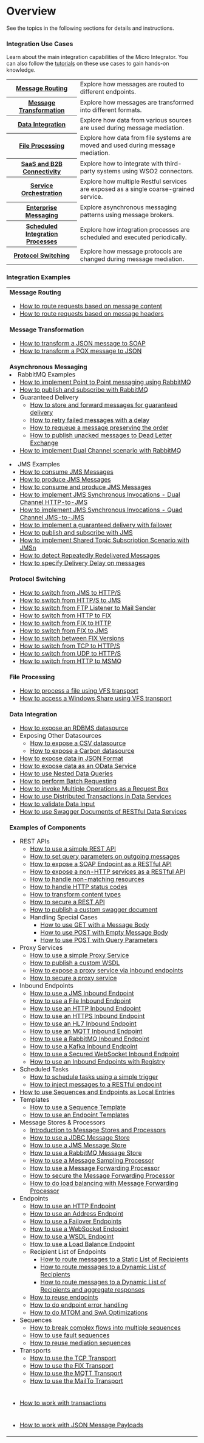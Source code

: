 # Overview

See the topics in the following sections for details and instructions.

### Integration Use Cases

Learn about the main integration capabilities of the Micro Integrator. You can also follow the [tutorials](#integration-tutorials) on these use cases to gain hands-on knowledge.

<table>
    <tr>
        <th>
            <a href="{{base_path}}/learn/integration-use-case/message-routing-overview">Message Routing</a>
        </th>
        <td>
            Explore how messages are routed to different endpoints.
        </td>
    </tr>   
    <tr>
        <th>
            <a href="{{base_path}}/learn/integration-use-case/message-transformation-overview">Message Transformation</a>
        </th>
        <td>
            Explore how messages are transformed into different formats.
        </td>
    </tr>     
    <tr>
        <th>
            <a href="{{base_path}}/learn/integration-use-case/data-integration-overview">Data Integration</a>
        </th>
        <td>
            Explore how data from various sources are used during message mediation.
        </td>
    </tr>      
    <tr>
        <th>
            <a href="{{base_path}}/learn/integration-use-case/file-processing-overview">File Processing</a>
        </th>
        <td>
            Explore how data from file systems are moved and used during message mediation.
        </td>
    </tr>  
    <tr>
        <th>
            <a href="{{base_path}}/learn/integration-use-case/connectors">SaaS and B2B Connectivity</a>
        </th>
        <td>
            Explore how to integrate with third-party systems using WSO2 connectors.
        </td>
    </tr>  
    <tr>
        <th>
            <a href="{{base_path}}/learn/integration-use-case/service-orchestration-overview">Service Orchestration</a>
        </th>
        <td>
            Explore how multiple Restful services are exposed as a single coarse-grained service.
        </td>
    </tr>  
    <tr>
        <th>
            <a href="{{base_path}}/learn/integration-use-case/asynchronous-message-overview">Enterprise Messaging</a>
        </th>
        <td>
            Explore asynchronous messaging patterns using message brokers.
        </td>
    </tr>  
    <tr>
        <th>
            <a href="{{base_path}}/learn/integration-use-case/scheduled-task-overview">Scheduled Integration Processes</a>
        </th>
        <td>
            Explore how integration processes are scheduled and executed periodically.
        </td>
    </tr>  
    <tr>
        <th>
            <a href="{{base_path}}/learn/integration-use-case/protocol-switching-overview">Protocol Switching</a>
        </th>
        <td>
            Explore how message protocols are changed during message mediation.
        </td>
    </tr>  
</table>

<!--

### Integration Tutorials

Learn how to implement various integration use cases, deploy them in the Micro Integrator, and test them locally.

-->

<!--

-   API-led Integration tutorials

    <table>
    <tr>
        <td>
            <a href="{{base_path}}/learn/integration-tutorials/service-catalog-tutorial">Exposing an Integration Service as a Managed API</a>
        </td>
    </tr>
    <tr>
        <td>
            <a href="{{base_path}}/learn/integration-tutorials/service-catalog-tutorial-for-proxy-services">Exposing an Integration SOAP Service as a Managed API</a>
        </td>
    </tr>
    </table>

-->

<!--
-   Message mediation tutorials

    <table>
        <tr>
            <td>
                <ul>
                    <li><a href="{{base_path}}/learn/integration-tutorials/sending-a-simple-message-to-a-service">Sending a Simple Message to a Service</a></li>
                    <li><a href="{{base_path}}/learn/integration-tutorials/routing-requests-based-on-message-content">Routing Requests based on Message Headers</a></li>
                    <li><a href="{{base_path}}/learn/integration-tutorials/transforming-message-content">Translating Message Formats</a></li>
                    <li><a href="{{base_path}}/learn/integration-tutorials/exposing-several-services-as-a-single-service">Exposing Several Services as a Single Service</a></li>
                    <li><a href="{{base_path}}/learn/integration-tutorials/storing-and-forwarding-messages">Store and Forward Messages for Guaranteed Delivery</a></li>
                    <li><a href="{{base_path}}/learn/integration-tutorials/sending-a-simple-message-to-a-datasource">Exposing Datasources as a Service</a></li>
                </ul>
            </td>
            <td>
                <ul>
                    <li><a href="{{base_path}}/learn/integration-tutorials/file-processing">File Processing</a></li>
                    <li><a href="{{base_path}}/learn/integration-tutorials/using-scheduled-tasks">Periodic Execution of Integration Process</a></li>
                    <li><a href="{{base_path}}/learn/integration-tutorials/using-inbound-endpoints">Using Inbound Endpoints</a></li>
                    <li><a href="{{base_path}}/learn/integration-tutorials/using-templates">Reusing Mediation Sequences</a></li>
                    <li><a href="{{base_path}}/learn/integration-tutorials/sap-integration">Sending Emails from an Integration Service</a></li>
                </ul>
            </td>
        </tr>
    </table>

-->

### Integration Examples

<table>
    <tr>
        <td><b>Message Routing</b> 
            <ul>
                <li><a href="{{base_path}}/learn/examples/routing-examples/routing-based-on-headers">How to route requests based on message content</a></li>
                <li><a href="{{base_path}}/learn/examples/routing-examples/routing-based-on-payloads">How to route requests based on message headers</a></li>
            </ul>
        </td>
    </tr>
    <tr>
        <td><b>Message Transformation</b> 
            <ul>
                <li><a href="{{base_path}}/learn/examples/message-transformation-examples/json-to-soap-conversion">How to transform a JSON message to SOAP</a></li>
                <li><a href="{{base_path}}/learn/examples/message-transformation-examples/pox-to-json-conversion/">How to transform a POX message to JSON</a></li>
            </ul>
        </td>
    </tr>
    <tr>
        <td><b>Asynchronous Messaging</b>
            <li>RabbitMQ Examples
                <ul>
                    <li><a href="{{base_path}}/learn/examples/rabbitmq-examples/point-to-point-rabbitmq">How to implement Point to Point messaging using RabbitMQ</a></li>
                    <li><a href="{{base_path}}/learn/examples/rabbitmq-examples/pub-sub-rabbitmq">How to publish and subscribe with RabbitMQ</a></li>
                    <li>Guaranteed Delivery 
                        <ul>
                            <li><a href="{{base_path}}/learn/integration-tutorials/storing-and-forwarding-messages">How to store and forward messages for guaranteed delivery</a></li>
                            <li><a href="{{base_path}}/learn/examples/rabbitmq-examples/retry-delay-failed-msgs-rabbitmq">How to retry failed messages with a delay</a></li>
                            <li><a href="{{base_path}}/learn/examples/rabbitmq-examples/requeue-msgs-with-errors-rabbitmq">How to requeue a message preserving the order</a></li>
                            <li><a href="{{base_path}}/learn/examples/rabbitmq-examples/move-msgs-to-dlq-rabbitmq">How to publish unacked messages to Dead Letter Exchange</a></li>
                        </ul>
                    </li>
                    <li><a href="{{base_path}}/learn/examples/rabbitmq-examples/request-response-rabbitmq">How to implement Dual Channel scenario with RabbitMQ</a></li>
                </ul>
            </li>
            <li>JMS Examples
                <ul>
                    <li><a href="{{base_path}}/learn/examples/jms-examples/consuming-jms">How to consume JMS Messages</a></li>
                    <li><a href="{{base_path}}/learn/examples/jms-examples/producing-jms">How to produce JMS Messages</a></li>
                    <li><a href="{{base_path}}/learn/examples/jms-examples/consume-produce-jms">How to consume and produce JMS Messages</a></li>
                    <li><a href="{{base_path}}/learn/examples/jms-examples/dual-channel-http-to-jms">How to implement JMS Synchronous Invocations - Dual Channel HTTP-to-JMS</a></li>
                    <li><a href="{{base_path}}/learn/examples/jms-examples/quad-channel-jms-to-jms">How to implement JMS Synchronous Invocations - Quad Channel JMS-to-JMS</a></li>
                    <li><a href="{{base_path}}/learn/examples/jms-examples/guaranteed-delivery-with-failover">How to implement a guaranteed delivery with failover</a></li>
                    <li><a href="{{base_path}}/learn/examples/jms-examples/publish-subscribe-with-jms">How to publish and subscribe with JMS</a></li>
                    <li><a href="{{base_path}}/learn/examples/jms-examples/shared-topic-subscription">How to implement Shared Topic Subscription Scenario with JMSn</a></li>
                    <li><a href="{{base_path}}/learn/examples/jms-examples/detecting-repeatedly-redelivered-messages">How to detect Repeatedly Redelivered Messages</a></li>
                    <li><a href="{{base_path}}/learn/examples/jms-examples/specifying-a-delivery-delay-on-messages">How to specify Delivery Delay on messages</a></li>
                </ul>
            </li>
        </td>
    </tr>
    <tr>
        <td><b>Protocol Switching</b>
            <ul>
                <li><a href="{{base_path}}/learn/examples/protocol-switching/switching-from-jms-to-http/">How to switch from JMS to HTTP/S</a></li>
                <li><a href="{{base_path}}/learn/examples/protocol-switching/switching-from-https-to-jms">How to switch from HTTP/S to JMS</a></li>
                <li><a href="{{base_path}}/learn/examples/protocol-switching/switching-from-ftp-listener-to-mail-sender">How to switch from FTP Listener to Mail Sender</a></li>
                <li><a href="{{base_path}}/learn/examples/protocol-switching/switching-from-http-to-fix">How to switch from HTTP to FIX</a></li>
                <li><a href="{{base_path}}/learn/examples/protocol-switching/switching-from-fix-to-http">How to switch from FIX to HTTP</a></li>
                <li><a href="{{base_path}}/learn/examples/protocol-switching/switching-from-fix-to-jms">How to switch from FIX to JMS</a></li>
                <li><a href="{{base_path}}/learn/examples/protocol-switching/switching-between-fix-versions">How to switch between FIX Versions</a></li>
                <li><a href="{{base_path}}/learn/examples/protocol-switching/switching-from-tcp-to-https">How to switch from TCP to HTTP/S</a></li>
                <li><a href="{{base_path}}/learn/examples/protocol-switching/switching-from-udp-to-https">How to switch from UDP to HTTP/S</a></li>
                <li><a href="{{base_path}}/learn/examples/protocol-switching/switching-between-http-and-msmq">How to switch from HTTP to MSMQ</a></li>
            </ul>
        </td>
    </tr>
    <tr>
        <td><b>File Processing</b> 
            <ul>
                <li><a href="{{base_path}}/learn/integration-tutorials/file-processing">How to process a file using VFS transport</a></li>
                <li><a href="{{base_path}}/learn/examples/file-processing/accessing-windows-share-using-vfs-transport">How to access a Windows Share using VFS transport</a></li>
            </ul>
        </td>
    </tr>
    <tr>
        <td><b>Data Integration</b>
            <ul>
                <li><a href="{{base_path}}/learn/examples/data-integration/rdbms-data-service">How to expose an RDBMS datasource</a></li>
                <li>Exposing Other Datasources
                    <ul>
                        <li><a href="{{base_path}}/learn/examples/data-integration/csv-data-service">How to expose a CSV datasource</a></li>
                        <li><a href="{{base_path}}/learn/examples/data-integration/carbon-data-service">How to expose a Carbon datasource</a></li>
                    </ul>
                </li>
                <li><a href="{{base_path}}/learn/examples/data-integration/json-with-data-service">How to expose data in JSON Format</a></li>
                <li><a href="{{base_path}}/learn/examples/data-integration/odata-service">How to expose data as an OData Service</a></li>
                <li><a href="{{base_path}}/learn/examples/data-integration/nested-queries-in-data-service">How to use Nested Data Queries</a></li>
                <li><a href="{{base_path}}/learn/examples/data-integration/batch-requesting">How to perform Batch Requesting</a></li>
                <li><a href="{{base_path}}/learn/examples/data-integration/request-box">How to invoke Multiple Operations as a Request Box</a></li>
                <li><a href="{{base_path}}/learn/examples/data-integration/distributed-trans-data-service">How to use Distributed Transactions in Data Services</a></li>
                <li><a href="{{base_path}}/learn/examples/data-integration/data-input-validator">How to validate Data Input</a></li>
                <li><a href="{{base_path}}/learn/examples/data-integration/swagger-data-services">How to use Swagger Documents of RESTful Data Services</a></li>
            </ul>
        </td>
    </tr>
    <tr>
        <td><b>Examples of Components</b>
            <ul>
                <li>REST APIs 
                    <ul>
                        <li><a href="{{base_path}}/learn/examples/rest-api-examples/introduction-rest-api">How to use a simple REST API</a></li>
                        <li><a href="{{base_path}}/learn/examples/rest-api-examples/setting-query-params-outgoing-messages">How to set query parameters on outgoing messages</a></li>
                        <li><a href="{{base_path}}/learn/examples/rest-api-examples/enabling-rest-to-soap">How to expose a SOAP Endpoint as a RESTful API</a></li>
                        <li><a href="{{base_path}}/learn/examples/rest-api-examples/configuring-non-http-endpoints">How to expose a non-HTTP services as a RESTful API</a></li>
                        <li><a href="{{base_path}}/learn/examples/rest-api-examples/handling-non-matching-resources">How to handle non-matching resources</a></li>
                        <li><a href="{{base_path}}/learn/examples/rest-api-examples/setting-https-status-codes">How to handle HTTP status codes</a></li>
                        <li><a href="{{base_path}}/learn/examples/rest-api-examples/transforming-content-type">How to transform content types</a></li>
                        <li><a href="{{base_path}}/learn/examples/rest-api-examples/securing-rest-apis">How to secure a REST API</a></li>
                        <li><a href="{{base_path}}/learn/examples/rest-api-examples/publishing-a-swagger-api">How to publish a custom swagger document</a></li>
                        <li>Handling Special Cases
                            <ul> 
                                <li><a href="{{base_path}}/learn/examples/rest-api-examples/special-cases/#get-request-with-a-message-body">How to use GET with a Message Body</a></li>
                                <li><a href="{{base_path}}/learn/examples/rest-api-examples/special-cases/#using-post-with-an-empty-body">How to use POST with Empty Message Body</a></li>
                                <li><a href="{{base_path}}/learn/examples/rest-api-examples/special-cases/#using-post-with-query-parameters">How to use POST with Query Parameters</a></li>
                            </ul>
                        </li>
                    </ul>
                </li>
                <li>Proxy Services 
                    <ul>
                        <li><a href="{{base_path}}/learn/examples/proxy-service-examples/introduction-to-proxy-services">How to use a simple Proxy Service</a></li>
                        <li><a href="{{base_path}}/learn/examples/proxy-service-examples/publishing-a-custom-wsdl">How to publish a custom WSDL</a></li>
                        <li><a href="{{base_path}}/learn/examples/proxy-service-examples/exposing-proxy-via-inbound">How to expose a proxy service via inbound endpoints</a></li>
                        <li><a href="{{base_path}}/learn/examples/proxy-service-examples/securing-proxy-services">How to secure a proxy service</a></li>
                    </ul>
                </li>
                <li>Inbound Endpoints 
                    <ul>
                        <li><a href="{{base_path}}/learn/examples/inbound-endpoint-examples/inbound-endpoint-jms-protocol">How to use a JMS Inbound Endpoint</a></li>
                        <li><a href="{{base_path}}/learn/examples/inbound-endpoint-examples/file-inbound-endpoint">How to use a File Inbound Endpoint</a></li>
                        <li><a href="{{base_path}}/learn/examples/inbound-endpoint-examples/inbound-endpoint-http-protocol">How to use an HTTP Inbound Endpoint</a></li>
                        <li><a href="{{base_path}}/learn/examples/inbound-endpoint-examples/inbound-endpoint-https-protocol">How to use an HTTPS Inbound Endpoint</a></li>
                        <li><a href="{{base_path}}/learn/examples/inbound-endpoint-examples/inbound-endpoint-hl7-protocol-auto-ack">How to use an HL7 Inbound Endpoint</a></li>
                        <li><a href="{{base_path}}/learn/examples/inbound-endpoint-examples/inbound-endpoint-mqtt-protocol">How to use an MQTT Inbound Endpoint</a></li>
                        <li><a href="{{base_path}}/learn/examples/inbound-endpoint-examples/inbound-endpoint-rabbitmq-protocol">How to use a RabbitMQ Inbound Endpoint</a></li>
                        <li><a href="{{base_path}}/learn/examples/inbound-endpoint-examples/inbound-endpoint-kafka">How to use a Kafka Inbound Endpoint</a></li>
                        <li><a href="{{base_path}}/learn/examples/inbound-endpoint-examples/inbound-endpoint-secured-websocket">How to use a Secured WebSocket Inbound Endpoint</a></li>
                        <li><a href="{{base_path}}/learn/examples/inbound-endpoint-examples/inbound-endpoint-with-registry">How to use an Inbound Endpoints with Registry</a></li>
                    </ul>
                </li>
                <li>Scheduled Tasks 
                    <ul>
                        <li><a href="{{base_path}}/learn/examples/scheduled-tasks/task-scheduling-simple-trigger">How to schedule tasks using a simple trigger</a></li>
                        <li><a href="{{base_path}}/learn/examples/scheduled-tasks/injecting-messages-to-rest-endpoint">How to inject messages to a RESTful endpoint</a></li>
                    </ul>
                </li>
                <li><a href="{{base_path}}/learn/examples/registry-examples/local-registry-entries">How to use Sequences and Endpoints as Local Entries</a></li>
                <li>Templates 
                    <ul>
                        <li><a href="{{base_path}}/learn/examples/template-examples/using-sequence-templates">How to use a Sequence Template</a></li>
                        <li><a href="{{base_path}}/learn/examples/template-examples/using-endpoint-templates">How to use an Endpoint Templates</a></li>
                    </ul>
                </li>
                <li>Message Stores & Processors 
                    <ul>
                        <li><a href="{{base_path}}/learn/examples/message-store-processor-examples/intro-message-stores-processors">Introduction to Message Stores and Processors</a></li>
                        <li><a href="{{base_path}}/learn/examples/message-store-processor-examples/using-jdbc-message-store">How to use a JDBC Message Store</a></li>
                        <li><a href="{{base_path}}/learn/examples/message-store-processor-examples/using-jms-message-stores">How to use a JMS Message Store</a></li>
                        <li><a href="{{base_path}}/learn/examples/message-store-processor-examples/using-rabbitmq-message-stores">How to use a RabbitMQ Message Store</a></li>
                        <li><a href="{{base_path}}/learn/examples/message-store-processor-examples/using-message-sampling-processor">How to use a Message Sampling Processor</a></li>
                        <li><a href="{{base_path}}/learn/examples/message-store-processor-examples/using-message-forwarding-processor">How to use a Message Forwarding Processor</a></li>
                        <li><a href="{{base_path}}/learn/examples/message-store-processor-examples/securing-message-processor">How to secure the Message Forwarding Processor</a></li>
                        <li><a href="{{base_path}}/learn/examples/message-store-processor-examples/loadbalancing-with-message-processor">How to do load balancing with Message Forwarding Processor</a></li>
                    </ul>
                </li>
                <li>Endpoints 
                    <ul>
                        <li><a href="{{base_path}}/learn/examples/endpoint-examples/using-http-endpoints">How to use an HTTP Endpoint</a></li>
                        <li><a href="{{base_path}}/learn/examples/endpoint-examples/using-address-endpoints">How to use an Address Endpoint</a></li>
                        <li><a href="{{base_path}}/learn/examples/endpoint-examples/using-failover-endpoints">How to use a Failover Endpoints</a></li>
                        <li><a href="{{base_path}}/learn/examples/endpoint-examples/using-websocket-endpoints">How to use a WebSocket Endpoint</a></li>
                        <li><a href="{{base_path}}/learn/examples/endpoint-examples/using-wsdl-endpoints">How to use a WSDL Endpoint</a></li>
                        <li><a href="{{base_path}}/learn/examples/endpoint-examples/using-loadbalancing-endpoints">How to use a Load Balance Endpoint</a></li>
                        <li>Recipient List of Endpoints
                            <ul>
                                <li><a href="{{base_path}}/learn/examples/endpoint-examples/using-static-recepient-list-endpoints">How to route messages to a Static List of Recipients</a></li>
                                <li><a href="{{base_path}}/learn/examples/endpoint-examples/using-dynamic-recepient-list-endpoints-1">How to route messages to a Dynamic List of Recipients</a></li>
                                <li><a href="{{base_path}}/learn/examples/endpoint-examples/using-dynamic-recepient-list-endpoints-2">How to route messages to a Dynamic List of Recipients and aggregate responses</a></li>
                            </ul>
                        </li>
                        <li><a href="{{base_path}}/learn/examples/endpoint-examples/reusing-endpoints">How to reuse endpoints</a></li>
                        <li><a href="{{base_path}}/learn/examples/endpoint-examples/endpoint-error-handling">How to do endpoint error handling</a></li>
                        <li><a href="{{base_path}}/learn/examples/endpoint-examples/mtom-swa-with-endpoints">How to do MTOM and SwA Optimizations</a></li>
                    </ul>
                </li>
                <li>Sequences 
                    <ul>
                        <li><a href="{{base_path}}/learn/examples/sequence-examples/using-multiple-sequences">How to break complex flows into multiple sequences</a></li>
                        <li><a href="{{base_path}}/learn/examples/sequence-examples/using-fault-sequences">How to use fault sequences</a></li>
                        <li><a href="{{base_path}}/learn/examples/sequence-examples/custom-sequences-with-proxy-services">How to reuse mediation sequences</a></li>
                    </ul>
                </li>
                <li>Transports 
                    <ul>
                        <li><a href="{{base_path}}/learn/examples/transport-examples/tcp-transport-examples">How to use the TCP Transport</a></li>
                        <li><a href="{{base_path}}/learn/examples/transport-examples/fix-transport-examples">How to use the FIX Transport</a></li>
                        <li><a href="{{base_path}}/learn/examples/transport-examples/pub-sub-using-mqtt">How to use the MQTT Transport</a></li>
                                        <li><a href="{{base_path}}/learn/examples/file-processing/mailto-transport-examples">How to use the MailTo Transport</a></li>
                    </ul>
                </li>
            </ul>
        </td>
    </tr>
    <tr>
        <td>
            <ul>
                <li><a href="{{base_path}}/learn/examples/working-with-transactions">How to work with transactions</a></li>
            </ul>
        </td>
    </tr>
    <tr>
        <td>
            <ul>
                <li><a href="{{base_path}}/learn/examples/json-examples/json-examples">How to work with JSON Message Payloads</a></li>
            </ul>
        </td>
    </tr>
</table>
